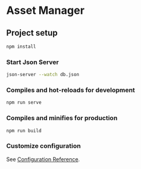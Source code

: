 # Asset Manager

## Project setup
```bash
npm install
```
### Start Json Server

```bash
json-server --watch db.json
```

### Compiles and hot-reloads for development
```bash
npm run serve
```

### Compiles and minifies for production
```bash
npm run build
```

### Customize configuration
See [Configuration Reference](https://cli.vuejs.org/config/).
